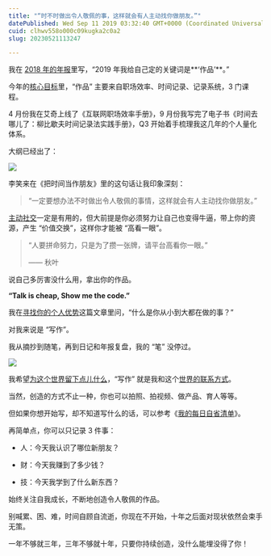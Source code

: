 ```yaml
---
title: "“时不时做出令人敬佩的事，这样就会有人主动找你做朋友。”"
datePublished: Wed Sep 11 2019 03:32:40 GMT+0000 (Coordinated Universal Time)
cuid: clhwv558o000c09kugka2c0a2
slug: 20230521113247

---
```


我在 [2018 年的年报](http://mp.weixin.qq.com/s?__biz=MzI3MzU5MDA1OQ==&mid=2247484912&idx=1&sn=519ec99d5c06564d02b9376b5eb895bc&chksm=eb21b7b4dc563ea2f9152c31eda1f0de4013cc6970192cb5594da174349246c611349990f935&scene=21#wechat_redirect)里写，“2019 年我给自己定的关键词是**‘作品’**。”

今年的[核心目标](http://mp.weixin.qq.com/s?__biz=MzI3MzU5MDA1OQ==&mid=2247484761&idx=1&sn=1a82efaf1c323e75b13b1e5745fc28c1&chksm=eb21b71ddc563e0b38b315878995cd6f26b5265c50e66be2961b7c17382e8b284dc5add5604c&scene=21#wechat_redirect)里，“作品” 主要来自职场效率、时间记录、记录系统，3 门课程。

4 月份我在艾奇上线了《互联网职场效率手册》，9 月份我写完了电子书《时间去哪儿了：柳比歇夫时间记录法实践手册》，Q3 开始着手梳理我这几年的个人量化体系。

大纲已经出了：

![](url)

李笑来在《把时间当作朋友》里的这句话让我印象深刻：

> “一定要想办法不时做出令人敬佩的事情，这样就会有人主动找你做朋友。”

[主动社交](http://mp.weixin.qq.com/s?__biz=MzI3MzU5MDA1OQ==&mid=2247485421&idx=1&sn=6f3c507fe7a2d4ceaa6cfc212ecad792&chksm=eb21b5a9dc563cbf5ac41c74d75f2e23a17afce7b66312d9bff16c671f57f7ff36127efed46f&scene=21#wechat_redirect)一定是有用的，但大前提是你必须努力让自己也变得牛逼，带上你的资源，产生 “价值交换”，这样你才能被 “高看一眼”。

> “人要拼命努力，只是为了攒一张牌，请平台高看你一眼。”
> 
> —— 秋叶

说自己多厉害没什么用，拿出你的作品。

**“Talk is cheap, Show me the code.”**

我在[寻找你的个人优势](http://mp.weixin.qq.com/s?__biz=MzI3MzU5MDA1OQ==&mid=2247485835&idx=1&sn=078098a47ff23858af525ba41593b5bb&chksm=eb21bbcfdc5632d9ca8f964654aed22c0fe45af2a44a36493ad60c7b3535c6554eb1b30b4004&scene=21#wechat_redirect)这篇文章里问，“什么是你从小到大都在做的事？”

对我来说是 “写作”。

我从摘抄到随笔，再到日记和年报复盘，我的 “笔” 没停过。

![](url)

我希望[为这个世界留下点儿什么](http://mp.weixin.qq.com/s?__biz=MzI3MzU5MDA1OQ==&mid=2247485152&idx=1&sn=63acbd015770119d0de5d4da01d2b615&chksm=eb21b4a4dc563db21e0d22e0d6cc3d4c4f8c82e5e7e50632bfdc2acb0bb3d62dd3fb5aab87e4&scene=21#wechat_redirect)，“写作” 就是我和这个[世界的联系方式](http://mp.weixin.qq.com/s?__biz=MzI3MzU5MDA1OQ==&mid=2247484663&idx=1&sn=04f0a87ec799f88f8cb1020b8b529e65&chksm=eb21b6b3dc563fa51126c73fbd133af2541bbd09fc948bb8ca8280574f2383f8a489ac821292&scene=21#wechat_redirect)。

当然，创造的方式不止一种，你也可以拍照、拍视频、做产品、育人等等。

但如果你想开始写，却不知道写什么的话，可以参考《[我的每日自省清单](http://mp.weixin.qq.com/s?__biz=MzI3MzU5MDA1OQ==&mid=2247485714&idx=1&sn=4b957feaca820f62904448b3dc2b3033&chksm=eb21bb56dc563240fca878b08cf4a6db5b8da36a4db846e113f2723c62cf39e68ceecc54b62f&scene=21#wechat_redirect)》。

再简单点，你可以只记录 3 件事：

* 人：今天我认识了哪位新朋友？
    
* 财：今天我赚到了多少钱？
    
* 技：今天我学到了什么新东西？
    

始终关注自我成长，不断地创造令人敬佩的作品。

别喊累、困、难，时间自顾自流逝，你现在不开始，十年之后面对现状依然会束手无策。

一年不够就三年，三年不够就十年，只要你持续创造，没什么能埋没得了你！